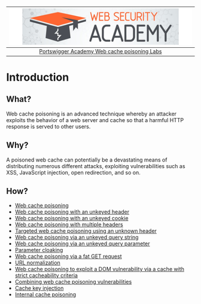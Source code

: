 | [![Portswigger Web cache poisoning Labs](../../_static/images/pal.png)](https://portswigger.net/web-security/all-labs#web-cache-poisoning) |
|:--:|
| [Portswigger Academy Web cache poisoning Labs](https://portswigger.net/web-security/all-labs#web-cache-poisoning) |

# Introduction

## What?

Web cache poisoning is an advanced technique whereby an attacker exploits the behavior of a web server and cache so that a harmful HTTP response is served to other users.

## Why?

A poisoned web cache can potentially be a devastating means of distributing numerous different attacks, exploiting vulnerabilities such as XSS, JavaScript injection, open redirection, and so on.  

## How?

* [Web cache poisoning](../techniques/cache.md)
* [Web cache poisoning with an unkeyed header](1.md)
* [Web cache poisoning with an unkeyed cookie](2.md)
* [Web cache poisoning with multiple headers](3.md)
* [Targeted web cache poisoning using an unknown header](4.md)
* [Web cache poisoning via an unkeyed query string](5.md)
* [Web cache poisoning via an unkeyed query parameter](6.md)
* [Parameter cloaking](7.md)
* [Web cache poisoning via a fat GET request](8.md)
* [URL normalization](9.md)
* [Web cache poisoning to exploit a DOM vulnerability via a cache with strict cacheability criteria](10.md)
* [Combining web cache poisoning vulnerabilities](11.md)
* [Cache key injection](12.md)
* [Internal cache poisoning](13.md)
